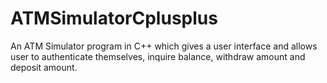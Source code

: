 # ATMSimulatorCplusplus
An ATM Simulator program in C++ which gives a user interface and allows user to authenticate themselves, inquire balance, withdraw amount and deposit amount.
